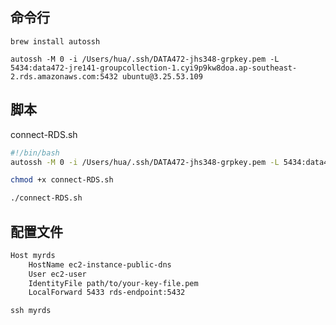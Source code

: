 ## 命令行

`brew install autossh`

`autossh -M 0 -i /Users/hua/.ssh/DATA472-jhs348-grpkey.pem -L 5434:data472-jre141-groupcollection-1.cyi9p9kw8doa.ap-southeast-2.rds.amazonaws.com:5432 ubuntu@3.25.53.109`

## 脚本

 connect-RDS.sh
```bash
#!/bin/bash
autossh -M 0 -i /Users/hua/.ssh/DATA472-jhs348-grpkey.pem -L 5434:data472-jre141-groupcollection-1.cyi9p9kw8doa.ap-southeast-2.rds.amazonaws.com:5432 ubuntu@3.25.53.109

chmod +x connect-RDS.sh

./connect-RDS.sh
```


## 配置文件
```bash
Host myrds
	HostName ec2-instance-public-dns 
	User ec2-user 
	IdentityFile path/to/your-key-file.pem 
	LocalForward 5433 rds-endpoint:5432
```

`ssh myrds`
